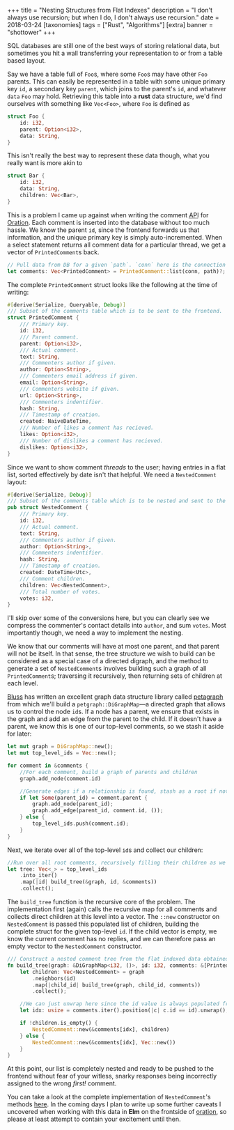 +++
title = "Nesting Structures from Flat Indexes"
description = "I don't always use recursion; but when I do, I don't always use recursion."
date = 2018-03-24
[taxonomies]
tags = ["Rust", "Algorithms"]
[extra]
banner = "shottower"
+++

SQL databases are still one of the best ways of storing relational data, but sometimes you hit a wall transferring your representation to or from a table based layout.

Say we have a table full of `Foo`s, where some `Foo`s may have other `Foo` parents.
This can easily be represented in a table with some unique primary key `id`, a secondary key `parent`, which joins to the parent's `id`, and whatever `data` `Foo` may hold.
Retrieving this table into a **rust** data structure, we'd find ourselves with something like `Vec<Foo>`, where `Foo` is defined as

```rust
struct Foo {
    id: i32,
    parent: Option<i32>,
    data: String,
}
```

This isn't really the best way to represent these data though, what you really want is more akin to

```rust
struct Bar {
    id: i32,
    data: String,
    children: Vec<Bar>,
}
```

<!-- more -->

This is a problem I came up against when writing the comment <abbr title="Application Program Interface">API</abbr> for [Oration](https://github.com/Libbum/oration).
Each comment is inserted into the database without too much hassle.
We know the parent `id`, since the frontend forwards us that information, and the unique primary key is simply auto-incremented.
When a select statement returns all comment data for a particular thread, we get a vector of `PrintedComment`s back.

```rust
// Pull data from DB for a given `path`. `conn` here is the connection to the backend database
let comments: Vec<PrintedComment> = PrintedComment::list(conn, path)?;
```

The complete `PrintedComment` struct looks like the following at the time of writing:

```rust
#[derive(Serialize, Queryable, Debug)]
/// Subset of the comments table which is to be sent to the frontend.
struct PrintedComment {
    /// Primary key.
    id: i32,
    /// Parent comment.
    parent: Option<i32>,
    /// Actual comment.
    text: String,
    /// Commenters author if given.
    author: Option<String>,
    /// Commenters email address if given.
    email: Option<String>,
    /// Commenters website if given.
    url: Option<String>,
    /// Commenters indentifier.
    hash: String,
    /// Timestamp of creation.
    created: NaiveDateTime,
    /// Number of likes a comment has recieved.
    likes: Option<i32>,
    /// Number of dislikes a comment has recieved.
    dislikes: Option<i32>,
}
```

Since we want to show comment *threads* to the user; having entries in a flat list, sorted effectively by date isn't that helpful.
We need a `NestedComment` layout:

```rust
#[derive(Serialize, Debug)]
/// Subset of the comments table which is to be nested and sent to the frontend.
pub struct NestedComment {
    /// Primary key.
    id: i32,
    /// Actual comment.
    text: String,
    /// Commenters author if given.
    author: Option<String>,
    /// Commenters indentifier.
    hash: String,
    /// Timestamp of creation.
    created: DateTime<Utc>,
    /// Comment children.
    children: Vec<NestedComment>,
    /// Total number of votes.
    votes: i32,
}
```

I'll skip over some of the conversions here, but you can clearly see we compress the commenter's contact details into `author`, and sum `votes`.
Most importantly though, we need a way to implement the nesting.

We know that our comments will have at most one parent, and that parent will not be itself.
In that sense, the tree structure we wish to build can be considered as a special case of a directed digraph, and the method to generate a set of `NestedComment`s involves building such a graph of all `PrintedComment`s; traversing it recursively, then returning sets of children at each level.

[Bluss](https://github.com/bluss) has written an excellent graph data structure library called [petagraph](https://github.com/bluss/petgraph) from which we'll build a `petgraph::DiGraphMap`&mdash;a directed graph that allows us to control the node `id`s.
If a node has a parent, we ensure that exists in the graph and add an edge from the parent to the child.
If it doesn't have a parent, we know this is one of our top-level comments, so we stash it aside for later:

```rust
let mut graph = DiGraphMap::new();
let mut top_level_ids = Vec::new();

for comment in &comments {
    //For each comment, build a graph of parents and children
    graph.add_node(comment.id)

    //Generate edges if a relationship is found, stash as a root if not
    if let Some(parent_id) = comment.parent {
        graph.add_node(parent_id);
        graph.add_edge(parent_id, comment.id, ());
    } else {
        top_level_ids.push(comment.id);
    }
}
```

Next, we iterate over all of the top-level `id`s and collect our children:

```rust
//Run over all root comments, recursively filling their children as we go
let tree: Vec<_> = top_level_ids
    .into_iter()
    .map(|id| build_tree(&graph, id, &comments))
    .collect();
```

The `build_tree` function is the recursive core of the problem.
The implementation first (again) calls the recursive map for all comments and collects direct children at this level into a vector.
The `::new` constructor on `NestedComment` is passed this populated list of children, building the complete struct for the given top-level `id`.
If the child vector is empty, we know the current comment has no replies, and we can therefore pass an empty vector to the `NestedComment` constructor.

```rust
/// Construct a nested comment tree from the flat indexed data obtained from the database.
fn build_tree(graph: &DiGraphMap<i32, ()>, id: i32, comments: &[PrintedComment]) -> NestedComment {
    let children: Vec<NestedComment> = graph
        .neighbors(id)
        .map(|child_id| build_tree(graph, child_id, comments))
        .collect();

    //We can just unwrap here since the id value is always populated from a map over contents.
    let idx: usize = comments.iter().position(|c| c.id == id).unwrap();

    if !children.is_empty() {
        NestedComment::new(&comments[idx], children)
    } else {
        NestedComment::new(&comments[idx], Vec::new())
    }
}
```

At this point, our list is completely nested and ready to be pushed to the frontend without fear of your witless, snarky responses being incorrectly assigned to the wrong *first!* comment.

You can take a look at the complete implementation of `NestedComment`'s methods [here](https://github.com/Libbum/oration/blob/f323db9d0bea3fc3d581dd31efc2e09fdedc00ed/src/models/comments/mod.rs#L610-L724).
In the coming days I plan to write up some further caveats I uncovered when working with this data in **Elm** on the frontside of [oration](https://github.com/Libbum/oration), so please at least attempt to contain your excitement until then.
